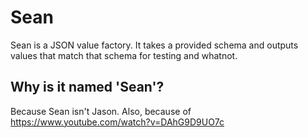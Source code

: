 # Sean
Sean is a JSON value factory. It takes a provided schema and outputs values
that match that schema for testing and whatnot.

## Why is it named 'Sean'?
Because Sean isn't Jason.
Also, because of https://www.youtube.com/watch?v=DAhG9D9UO7c
